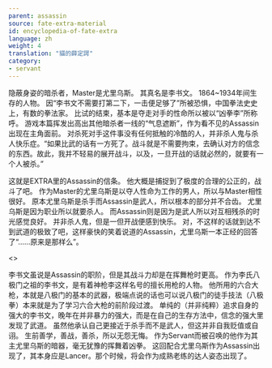 ```yaml
---
parent: assassin
source: fate-extra-material
id: encyclopedia-of-fate-extra
language: zh
weight: 4
translation: "貓的薛定諤"
category:
- servant
---
```


隐蔽身姿的暗杀者，Master是尤里乌斯。
其真名是李书文。
1864~1934年间生存的人物。
因“李书文不需要打第二下，一击便足够了”所被恐惧，中国拳法史史上，有数的拳法家。
比试的结束，基本是夺走对手的性命所以被以“凶拳李”所称呼。
游戏本篇挥发出高出其他暗杀者一线的“气息遮断”，作为看不见的Assassin出现在主角面前。
对杀死对手这件事没有任何抵触的冷酷的人，并非杀人鬼与杀人快乐症。“如果比武的话有一方死了。战斗就是不需要拘束，去确认对方的信念的东西。故此，我并不轻易的展开战斗，以及，一旦开战的话就必然的，就要有一个人被杀。”

这就是EXTRA里的Assassin的信条。
他大概是捕捉到了极度的合理的公正的，战斗了吧。
作为Master的尤里乌斯是以夺人性命为工作的男人，所以与Master相性很好。
原本尤里乌斯是杀手而Assassin是武人，所以根本的部分并不合齿。
尤里乌斯是因为职业所以就要杀人。
而Assassin则是因为是武人所以对互相残杀的时光感觉良好。
并非杀人鬼，但是一但开战便感到快乐。
对，不这样的话就到达不到武道的极致了吧，这样豪快的笑着说道的Assassin，尤里乌斯一本正经的回答了“……原来是那样么”。

<>

李书文虽说是Assassin的职阶，但是其战斗力却是在挥舞枪时更高。
作为李氏八极门之祖的李书文，是有着神枪李这样名号的擅长用枪的人物。
他所用的六合大枪，本就是八极门的基本的武器，极端点说的话也可以说八极门的徒手技法（八极拳）本来就是为了学习六合大枪的前阶段过渡。
单纯的（并非纯粹）追求自身的强大的李书文，晚年在并非暴力的强大，而是在自己的生存方法中，信念的强大里发现了武道。
虽然他承认自己更接近于杀手而不是武人，但这并非自我贬值或自诩。
生前善学，善战，善杀，所以无怨无悔。
作为Servant而被召唤的他作为其主尤里乌斯的暗器，毫无犹豫的挥舞着凶拳。
这回配合尤里乌斯作为Assassin出现了，其本身应是Lancer。那个时候，将会作为成熟老练的达人姿态出现了。
